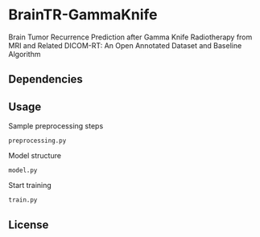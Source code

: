 # BrainTR-GammaKnife
Brain Tumor Recurrence Prediction after Gamma Knife Radiotherapy from MRI and Related DICOM-RT: An Open Annotated Dataset and Baseline Algorithm

## Dependencies

## Usage
Sample preprocessing steps
```
preprocessing.py
```

Model structure
```
model.py
```

Start training
```
train.py
```
## License
